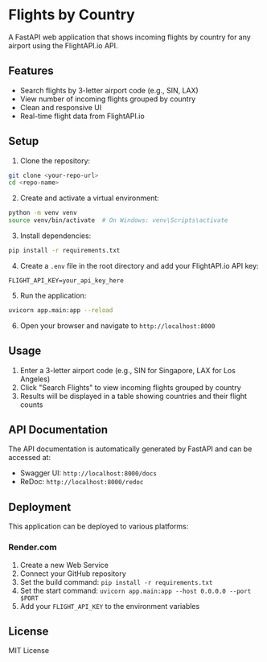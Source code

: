 # Flights by Country

A FastAPI web application that shows incoming flights by country for any airport using the FlightAPI.io API.

## Features

- Search flights by 3-letter airport code (e.g., SIN, LAX)
- View number of incoming flights grouped by country
- Clean and responsive UI
- Real-time flight data from FlightAPI.io

## Setup

1. Clone the repository:
```bash
git clone <your-repo-url>
cd <repo-name>
```

2. Create and activate a virtual environment:
```bash
python -m venv venv
source venv/bin/activate  # On Windows: venv\Scripts\activate
```

3. Install dependencies:
```bash
pip install -r requirements.txt
```

4. Create a `.env` file in the root directory and add your FlightAPI.io API key:
```
FLIGHT_API_KEY=your_api_key_here
```

5. Run the application:
```bash
uvicorn app.main:app --reload
```

6. Open your browser and navigate to `http://localhost:8000`

## Usage

1. Enter a 3-letter airport code (e.g., SIN for Singapore, LAX for Los Angeles)
2. Click "Search Flights" to view incoming flights grouped by country
3. Results will be displayed in a table showing countries and their flight counts

## API Documentation

The API documentation is automatically generated by FastAPI and can be accessed at:
- Swagger UI: `http://localhost:8000/docs`
- ReDoc: `http://localhost:8000/redoc`

## Deployment

This application can be deployed to various platforms:

### Render.com
1. Create a new Web Service
2. Connect your GitHub repository
3. Set the build command: `pip install -r requirements.txt`
4. Set the start command: `uvicorn app.main:app --host 0.0.0.0 --port $PORT`
5. Add your `FLIGHT_API_KEY` to the environment variables

## License

MIT License 